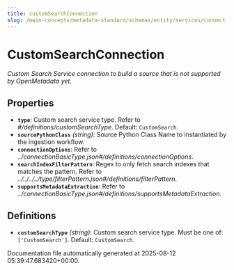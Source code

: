 ```yaml
---
title: customSearchConnection
slug: /main-concepts/metadata-standard/schemas/entity/services/connections/search/customsearchconnection
---
```


# CustomSearchConnection

*Custom Search Service connection to build a source that is not supported by OpenMetadata yet.*

## Properties

- **`type`**: Custom search service type. Refer to *#/definitions/customSearchType*. Default: `CustomSearch`.
- **`sourcePythonClass`** *(string)*: Source Python Class Name to instantiated by the ingestion workflow.
- **`connectionOptions`**: Refer to *../connectionBasicType.json#/definitions/connectionOptions*.
- **`searchIndexFilterPattern`**: Regex to only fetch search indexes that matches the pattern. Refer to *../../../../type/filterPattern.json#/definitions/filterPattern*.
- **`supportsMetadataExtraction`**: Refer to *../connectionBasicType.json#/definitions/supportsMetadataExtraction*.
## Definitions

- **`customSearchType`** *(string)*: Custom search service type. Must be one of: `['CustomSearch']`. Default: `CustomSearch`.


Documentation file automatically generated at 2025-08-12 05:39:47.683420+00:00.
